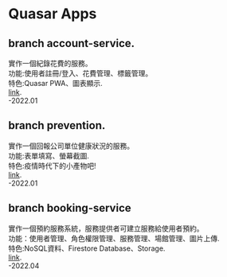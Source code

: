 # Quasar Apps 

## branch account-service.   
實作一個紀錄花費的服務。   
功能:使用者註冊/登入、花費管理、標籤管理。   
特色:Quasar PWA、圖表顯示.   
[link](https://account-app-f70c0.web.app/#/).   
-2022.01

## branch prevention.   
實作一個回報公司單位健康狀況的服務。   
功能:表單填寫、螢幕截圖.  
特色:疫情時代下的小產物吧!  
[link](https://gt-prevent-record.firebaseapp.com/#/).   
-2022.01

## branch booking-service     
實作一個預約服務系統，服務提供者可建立服務給使用者預約。   
功能：使用者管理、角色權限管理、服務管理、場館管理、圖片上傳.   
特色:NoSQL資料、Firestore Database、Storage.  
[link](https://book-service.firebaseapp.com/#/).  
-2022.04

